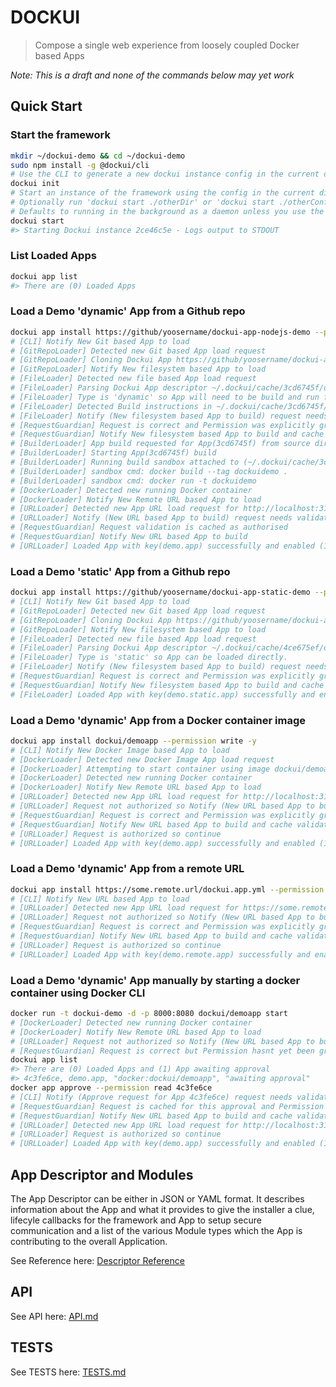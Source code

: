 # DOCKUI

> Compose a single web experience from loosely coupled Docker based Apps

*Note: This is a draft and none of the commands below may yet work*

## Quick Start

### Start the framework

```bash
mkdir ~/dockui-demo && cd ~/dockui-demo
sudo npm install -g @dockui/cli
# Use the CLI to generate a new dockui instance config in the current directory (generates dockui.yml)
dockui init
# Start an instance of the framework using the config in the current directory
# Optionally run 'dockui start ./otherDir' or 'dockui start ./otherConfigFile.yml'
# Defaults to running in the background as a daemon unless you use the -fg switch
dockui start
#> Starting Dockui instance 2ce46c5e - Logs output to STDOUT
```

### List Loaded Apps

```bash
dockui app list
#> There are (0) Loaded Apps
```

### Load a Demo 'dynamic' App from a Github repo

```bash
dockui app install https://github/yoosername/dockui-app-nodejs-demo --permission admin -y
# [CLI] Notify New Git based App to load
# [GitRepoLoader] Detected new Git based App load request
# [GitRepoLoader] Cloning Dockui App https://github/yoosername/dockui-app-nodejs-demo to ~/.dockui/cache/3cd6745f
# [GitRepoLoader] Notify New filesystem based App to load
# [FileLoader] Detected new file based App load request
# [FileLoader] Parsing Dockui App descriptor ~/.dockui/cache/3cd6745f/dockui.app.yml
# [FileLoader] Type is 'dynamic' so App will need to be build and run first
# [FileLoader] Detected Build instructions in ~/.dockui/cache/3cd6745f/dockui.app.yml
# [FileLoader] Notify (New filesystem based App to build) request needs validation
# [RequestGuardian] Request is correct and Permission was explicitly granted by CLI
# [RequestGuardian] Notify New filesystem based App to build and cache validation result
# [BuilderLoader] App build requested for App(3cd6745f) from source dir (~/.dockui/cache/3cd6745f)
# [BuilderLoader] Starting App(3cd6745f) build
# [BuilderLoader] Running build sandbox attached to (~/.dockui/cache/3cd6745f)
# [BuilderLoader] sandbox cmd: docker build --tag dockuidemo .
# [BuilderLoader] sandbox cmd: docker run -t dockuidemo
# [DockerLoader] Detected new running Docker container
# [DockerLoader] Notify New Remote URL based App to load
# [URLLoader] Detected new App URL load request for http://localhost:31245/dockui.app.yml
# [URLLoader] Notify (New URL based App to build) request needs validation
# [RequestGuardian] Request validation is cached as authorised
# [RequestGuardian] Notify New URL based App to build
# [URLLoader] Loaded App with key(demo.app) successfully and enabled (10) out of (10) modules
```

### Load a Demo 'static' App from a Github repo

```bash
dockui app install https://github/yoosername/dockui-app-static-demo --permission write -y
# [CLI] Notify New Git based App to load
# [GitRepoLoader] Detected new Git based App load request
# [GitRepoLoader] Cloning Dockui App https://github/yoosername/dockui-app-static-demo to ~/.dockui/cache/4ce675ef
# [GitRepoLoader] Notify New filesystem based App to load
# [FileLoader] Detected new file based App load request
# [FileLoader] Parsing Dockui App descriptor ~/.dockui/cache/4ce675ef/dockui.app.yml
# [FileLoader] Type is 'static' so App can be loaded directly.
# [FileLoader] Notify (New filesystem based App to build) request needs validation
# [RequestGuardian] Request is correct and Permission was explicitly granted by CLI
# [RequestGuardian] Notify New filesystem based App to build and cache validation result
# [FileLoader] Loaded App with key(demo.static.app) successfully and enabled (5) out of (5) modules
```

### Load a Demo 'dynamic' App from a Docker container image
```bash
dockui app install dockui/demoapp --permission write -y
# [CLI] Notify New Docker Image based App to load
# [DockerLoader] Detected new Docker Image App load request
# [DockerLoader] Attempting to start container using image dockui/demoapp
# [DockerLoader] Detected new running Docker container
# [DockerLoader] Notify New Remote URL based App to load
# [URLLoader] Detected new App URL load request for http://localhost:31245/dockui.app.yml
# [URLLoader] Request not authorized so Notify (New URL based App to build) request needs validation
# [RequestGuardian] Request is correct and Permission was explicitly granted by CLI
# [RequestGuardian] Notify New URL based App to build and cache validation result
# [URLLoader] Request is authorized so continue
# [URLLoader] Loaded App with key(demo.app) successfully and enabled (10) out of (10) modules
```

### Load a Demo 'dynamic' App from a remote URL
```bash
dockui app install https://some.remote.url/dockui.app.yml --permission read -y
# [CLI] Notify New URL based App to load
# [URLLoader] Detected new App URL load request for https://some.remote.url/dockui.app.yml
# [URLLoader] Request not authorized so Notify (New URL based App to build) request needs validation
# [RequestGuardian] Request is correct and Permission was explicitly granted by CLI
# [RequestGuardian] Notify New URL based App to build and cache validation result
# [URLLoader] Request is authorized so continue
# [URLLoader] Loaded App with key(demo.remote.app) successfully and enabled (10) out of (10) modules
```

### Load a Demo 'dynamic' App manually by starting a docker container using Docker CLI
```bash
docker run -t dockui-demo -d -p 8000:8080 dockui/demoapp start
# [DockerLoader] Detected new running Docker container
# [DockerLoader] Notify New Remote URL based App to load
# [URLLoader] Request not authorized so Notify (New URL based App to build) request needs validation
# [RequestGuardian] Request is correct but Permission hasnt yet been granted. Parking request until granted
dockui app list
#> There are (0) Loaded Apps and (1) App awaiting approval
#> 4c3fe6ce, demo.app, "docker:dockui/demoapp", "awaiting approval"
docker app approve --permission read 4c3fe6ce
# [CLI] Notify (Approve request for App 4c3fe6ce) request needs validation
# [RequestGuardian] Request is cached for this approval and Permission was explicitly granted by CLI
# [RequestGuardian] Notify New URL based App to build and cache validation result
# [URLLoader] Detected new App URL load request for http://localhost:31245/dockui.app.yml
# [URLLoader] Request is authorized so continue
# [URLLoader] Loaded App with key(demo.app) successfully and enabled (10) out of (10) modules
```

## App Descriptor and Modules

The App Descriptor can be either in JSON or YAML format. It describes information about the App and what it provides to give the installer a clue, lifecyle callbacks for the framework and App to setup secure communication and a list of the various Module types which the App is contributing to the overall Application.

See Reference here: [Descriptor Reference](src/app/dockui.app.yml)

## API

See API here: [API.md](API.md)

## TESTS

See TESTS here: [TESTS.md](TESTS.md)